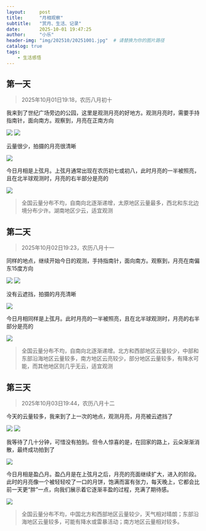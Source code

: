 ```yaml
---
layout:     post
title:      "月相观察"
subtitle:   "赏月、生活、记录"
date:       2025-10-01 19:47:25
author:     "小乐"
header-img: "img/202510/20251001.jpg"  # 请替换为你的图片路径
catalog: true
tags:
    - 生活感悟
---
```


## 第一天

> 2025年10月01日19:18，农历八月初十

我来到了世纪广场旁边的公园，这里是观测月亮的好地方。观测月亮时，需要手持指南针，面向南方。观察到，月亮在正南方向

![](https://mtcxlg6x.cn-nb1.rainapp.top/2025-10-01-c/day1_1.jpg)
![](https://mtcxlg6x.cn-nb1.rainapp.top/2025-10-01-c/day1_2.jpg)

云量很少，拍摄的月亮很清晰

![](https://mtcxlg6x.cn-nb1.rainapp.top/2025-10-01-c/day1_3.jpg)

今日月相是上弦月。上弦月通常出现在农历初七或初八，此时月亮的一半被照亮，且在北半球观测时，月亮的右半部分是亮的

![](https://mtcxlg6x.cn-nb1.rainapp.top/2025-10-01-c/day1_4.jpg)

> 全国云量分布不均，自南向北逐渐递增，太原地区云量最多，西北和东北边境分布少许。湖南地区少云，适宜观测

## 第二天

> 2025年10月02日19:23，农历八月十一

同样的地点，继续开始今日的观测，手持指南针，面向南方。观察到，月亮在南偏东15度方向

![](https://mtcxlg6x.cn-nb1.rainapp.top/2025-10-01-c/day2_1.jpg)
![](https://mtcxlg6x.cn-nb1.rainapp.top/2025-10-01-c/day2_2.jpg)

没有云遮挡，拍摄的月亮清晰

![](https://mtcxlg6x.cn-nb1.rainapp.top/2025-10-01-c/day2_3.jpg)

今日月相同样是上弦月。此时月亮的一半被照亮，且在北半球观测时，月亮的右半部分是亮的

![](https://mtcxlg6x.cn-nb1.rainapp.top/2025-10-01-c/day2_4.jpg)

> 全国云量分布不均，自南向北逐渐递增。北方和西部地区云量较少，中部和东部沿海地区云量较多，南方地区云亮较少，部分地区云量较多，有降水可能，而其他地区则几乎无云，适宜观测

## 第三天

> 2025年10月03日19:44，农历八月十二

今天的云量较多，我来到了上一次的地点，观测月亮，月亮被云遮挡了

![](https://mtcxlg6x.cn-nb1.rainapp.top/2025-10-01-c/day3_1.jpg)
![](https://mtcxlg6x.cn-nb1.rainapp.top/2025-10-01-c/day3_2.jpg)

我等待了几十分钟，可惜没有拍到。但令人惊喜的是，在回家的路上，云朵渐渐消散，最终成功拍到了

![](https://mtcxlg6x.cn-nb1.rainapp.top/2025-10-01-c/day3_3.jpg)

今日月相是盈凸月。盈凸月是在上弦月之后，月亮的亮面继续扩大，进入的阶段。此时的月亮像一个被轻轻咬了一口的月饼，饱满而富有张力，每天晚上，它都会比前一天更“胖”一点，向我们展示着它逐渐丰盈的过程，充满了期待感。

![](https://mtcxlg6x.cn-nb1.rainapp.top/2025-10-01-c/day3_4.jpg)

> 全国云量分布不均，中国北方和西部地区云量较少，天气相对晴朗；东部沿海地区云量较多，可能有降水或雷暴活动；南方地区云量相对较多。